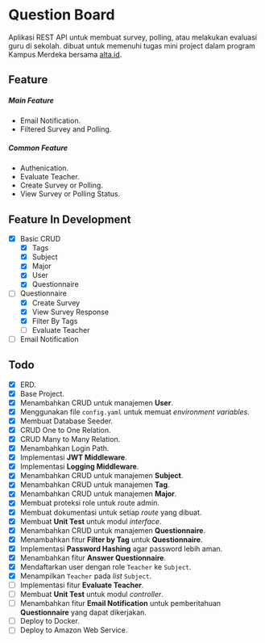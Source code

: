 # Question Board
Aplikasi REST API untuk membuat survey, polling, atau melakukan evaluasi guru di sekolah. dibuat untuk memenuhi tugas mini project dalam program Kampus Merdeka bersama [alta.id](https://alta.id).

## Feature
##### Main Feature
- Email Notification.
- Filtered Survey and Polling.

##### Common Feature
- Authenication.
- Evaluate Teacher.
- Create Survey or Polling.
- View Survey or Polling Status.

## Feature In Development
- [x] Basic CRUD
	- [x] Tags
	- [x] Subject
	- [x] Major
	- [x] User
	- [x] Questionnaire
- [ ] Questionnaire
	- [x] Create Survey
	- [x] View Survey Response
	- [x] Filter By Tags
	- [ ] Evaluate Teacher
- [ ] Email Notification

## Todo
- [x] ERD.
- [x] Base Project.
- [x] Menambahkan CRUD untuk manajemen **User**.
- [x] Menggunakan file `config.yaml` untuk memuat *environment variables*.
- [x] Membuat Database Seeder.
- [x] CRUD One to One Relation.
- [x] CRUD Many to Many Relation.
- [x] Menambahkan Login Path.
- [x] Implementasi **JWT Middleware**.
- [x] Implementasi **Logging Middleware**.
- [x] Menambahkan CRUD untuk manajemen **Subject**.
- [x] Menambahkan CRUD untuk manajemen **Tag**.
- [x] Menambahkan CRUD untuk manajemen **Major**.
- [x] Membuat proteksi role untuk route admin.
- [x] Membuat dokumentasi untuk setiap *route* yang dibuat.
- [x] Membuat **Unit Test** untuk modul *interface*.
- [x] Menambahkan CRUD untuk manajemen **Questionnaire**.
- [x] Menambahkan fitur **Filter by Tag** untuk **Questionnaire**.
- [x] Implementasi **Password Hashing** agar password lebih aman.
- [x] Menambahkan fitur **Answer Questionnaire**.
- [x] Mendaftarkan user dengan role `Teacher` ke `Subject`.
- [x] Menampilkan `Teacher` pada *list* `Subject`.
- [ ] Implementasi fitur **Evaluate Teacher**.
- [ ] Membuat **Unit Test** untuk modul *controller*.
- [ ] Menambahkan fitur **Email Notification** untuk pemberitahuan **Questionnaire** yang dapat dikerjakan.
- [ ] Deploy to Docker.
- [ ] Deploy to Amazon Web Service.
